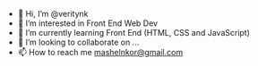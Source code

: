 - 👋 Hi, I’m @veritynk
- 👀 I’m interested in Front End Web Dev
- 🌱 I’m currently learning Front End (HTML, CSS and JavaScript)
- 💞️ I’m looking to collaborate on ...
- 📫 How to reach me mashelnkor@gmail.com

<!---
veritynk/veritynk is a ✨ special ✨ repository because its `README.md` (this file) appears on your GitHub profile.
You can click the Preview link to take a look at your changes.
--->
